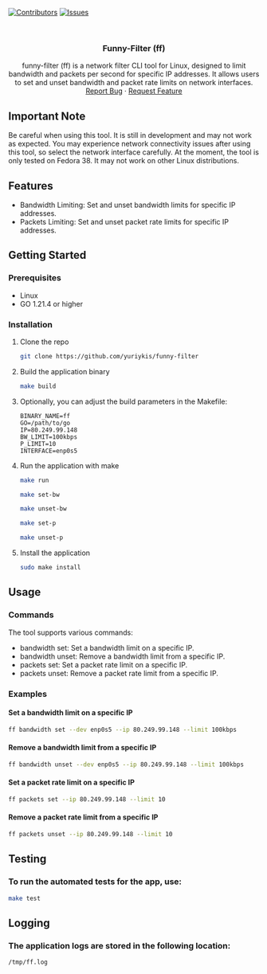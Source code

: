 [![Contributors][contributors-shield]][contributors-url]
[![Issues][issues-shield]][issues-url]

<!-- PROJECT LOGO -->
<br />
<div align="center">
  <a href="https://github.com/yuriykis/funny-filter">
  </a>

<h3 align="center">Funny-Filter (ff)</h3>

  <p align="center">
   funny-filter (ff) is a network filter CLI tool for Linux, designed to limit bandwidth and packets per second for specific IP addresses. It allows users to set and unset bandwidth and packet rate limits on network interfaces.
    <br />
    <a href="https://github.com/yuriykis/funny-filter/issues">Report Bug</a>
    ·
    <a href="https://github.com/yuriykis/funny-filter/issues">Request Feature</a>
  </p>
</div>

## Important Note
Be careful when using this tool. It is still in development and may not work as expected. You may experience network connectivity issues after using this tool, so select the network interface carefully.
At the moment, the tool is only tested on Fedora 38. It may not work on other Linux distributions.

## Features
* Bandwidth Limiting: Set and unset bandwidth limits for specific IP addresses.
* Packets Limiting: Set and unset packet rate limits for specific IP addresses.

## Getting Started

### Prerequisites
* Linux 
* GO 1.21.4 or higher

### Installation
1. Clone the repo
   ```sh
   git clone https://github.com/yuriykis/funny-filter
    ```
2. Build the application binary
    ```sh
    make build
    ```
3. Optionally, you can adjust the build parameters in the Makefile:
    ```
    BINARY_NAME=ff
    GO=/path/to/go
    IP=80.249.99.148
    BW_LIMIT=100kbps
    P_LIMIT=10
    INTERFACE=enp0s5
    ```
4. Run the application with make
    ```sh
    make run
    ```
    ```sh
    make set-bw
    ```
    ```sh
    make unset-bw
    ```
    ```sh
    make set-p
    ```
    ```sh
    make unset-p
    ```
5. Install the application
    ```sh
    sudo make install
    ```

## Usage
### Commands
The tool supports various commands:

* bandwidth set: Set a bandwidth limit on a specific IP.
* bandwidth unset: Remove a bandwidth limit from a specific IP.
* packets set: Set a packet rate limit on a specific IP.
* packets unset: Remove a packet rate limit from a specific IP.

### Examples

#### Set a bandwidth limit on a specific IP
```sh
ff bandwidth set --dev enp0s5 --ip 80.249.99.148 --limit 100kbps
```
#### Remove a bandwidth limit from a specific IP
```sh
ff bandwidth unset --dev enp0s5 --ip 80.249.99.148 --limit 100kbps
```
#### Set a packet rate limit on a specific IP
```sh
ff packets set --ip 80.249.99.148 --limit 10
```
#### Remove a packet rate limit from a specific IP
```sh
ff packets unset --ip 80.249.99.148 --limit 10
```

## Testing
### To run the automated tests for the app, use:
```sh
make test
```

## Logging
### The application logs are stored in the following location:
```sh
/tmp/ff.log
```

<!-- MARKDOWN LINKS & IMAGES -->
<!-- https://www.markdownguide.org/basic-syntax/#reference-style-links -->
[contributors-shield]: https://img.shields.io/github/contributors/yuriykis/bluetooth-keepalive.svg?style=for-the-badge
[contributors-url]: https://github.com/yuriykis/bluetooth-keepalive/graphs/contributors
[issues-shield]: https://img.shields.io/github/issues/yuriykis/bluetooth-keepalive.svg?style=for-the-badge
[issues-url]: https://github.com/yuriykis/bluetooth-keepalive/issues
[license-shield]: https://img.shields.io/github/license/yuriykis/bluetooth-keepalive.svg?style=for-the-badge
[license-url]: https://github.com/yuriykis/bluetooth-keepalive/blob/master/LICENSE.txt
